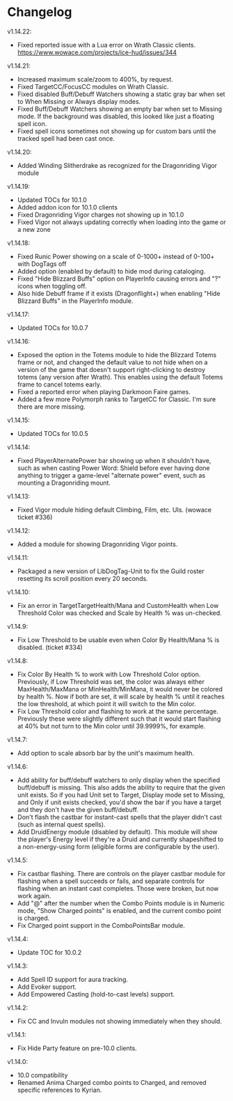 # Changelog

v1.14.22:

- Fixed reported issue with a Lua error on Wrath Classic clients. https://www.wowace.com/projects/ice-hud/issues/344

v1.14.21:

- Increased maximum scale/zoom to 400%, by request.
- Fixed TargetCC/FocusCC modules on Wrath Classic.
- Fixed disabled Buff/Debuff Watchers showing a static gray bar when set to When Missing or Always display modes.
- Fixed Buff/Debuff Watchers showing an empty bar when set to Missing mode. If the background was disabled, this looked like just a floating spell icon.
- Fixed spell icons sometimes not showing up for custom bars until the tracked spell had been cast once.

v1.14.20:

- Added Winding Slitherdrake as recognized for the Dragonriding Vigor module

v1.14.19:

- Updated TOCs for 10.1.0
- Added addon icon for 10.1.0 clients
- Fixed Dragonriding Vigor charges not showing up in 10.1.0
- Fixed Vigor not always updating correctly when loading into the game or a new zone

v1.14.18:

- Fixed Runic Power showing on a scale of 0-1000+ instead of 0-100+ with DogTags off
- Added option (enabled by default) to hide mod during cataloging.
- Fixed "Hide Blizzard Buffs" option on PlayerInfo causing errors and "?" icons when toggling off.
- Also hide Debuff frame if it exists (Dragonflight+) when enabling "Hide Blizzard Buffs" in the PlayerInfo module.

v1.14.17:

- Updated TOCs for 10.0.7

v1.14.16:

- Exposed the option in the Totems module to hide the Blizzard Totems frame or not, and changed the default value to not hide when on a version of the game that doesn't support right-clicking to destroy totems (any version after Wrath). This enables using the default Totems frame to cancel totems early.
- Fixed a reported error when playing Darkmoon Faire games.
- Added a few more Polymorph ranks to TargetCC for Classic. I'm sure there are more missing.

v1.14.15:

- Updated TOCs for 10.0.5

v1.14.14:

- Fixed PlayerAlternatePower bar showing up when it shouldn't have, such as when casting Power Word: Shield before ever having done anything to trigger a game-level "alternate power" event, such as mounting a Dragonriding mount.

v1.14.13:

- Fixed Vigor module hiding default Climbing, Film, etc. UIs. (wowace ticket #336)

v1.14.12:

- Added a module for showing Dragonriding Vigor points.

v1.14.11:

- Packaged a new version of LibDogTag-Unit to fix the Guild roster resetting its scroll position every 20 seconds.

v1.14.10:

- Fix an error in TargetTargetHealth/Mana and CustomHealth when Low Threshold Color was checked and Scale by Health % was un-checked.

v1.14.9:

- Fix Low Threshold to be usable even when Color By Health/Mana % is disabled. (ticket #334)

v1.14.8:

- Fix Color By Health % to work with Low Threshold Color option. Previously, if Low Threshold was set, the color was always either MaxHealth/MaxMana or MinHealth/MinMana, it would never be colored by health %. Now if both are set, it will scale by health % until it reaches the low threshold, at which point it will switch to the Min color.
- Fix Low Threshold color and flashing to work at the same percentage. Previously these were slightly different such that it would start flashing at 40% but not turn to the Min color until 39.9999%, for example.

v1.14.7:

- Add option to scale absorb bar by the unit's maximum health.

v1.14.6:

- Add ability for buff/debuff watchers to only display when the specified buff/debuff is missing. This also adds the ability to require that the given unit exists. So if you had Unit set to Target, Display mode set to Missing, and Only if unit exists checked, you'd show the bar if you have a target and they don't have the given buff/debuff.
- Don't flash the castbar for instant-cast spells that the player didn't cast (such as internal quest spells).
- Add DruidEnergy module (disabled by default). This module will show the player's Energy level if they're a Druid and currently shapeshifted to a non-energy-using form (eligible forms are configurable by the user).

v1.14.5:

- Fix castbar flashing. There are controls on the player castbar module for flashing when a spell succeeds or fails, and separate controls for flashing when an instant cast completes. Those were broken, but now work again.
- Add "@" after the number when the Combo Points module is in Numeric mode, "Show Charged points" is enabled, and the current combo point is charged.
- Fix Charged point support in the ComboPointsBar module.

v1.14.4:

- Update TOC for 10.0.2

v1.14.3:

- Add Spell ID support for aura tracking.
- Add Evoker support.
- Add Empowered Casting (hold-to-cast levels) support.

v1.14.2:

- Fix CC and Invuln modules not showing immediately when they should.

v1.14.1:

- Fix Hide Party feature on pre-10.0 clients.

v1.14.0:

- 10.0 compatibility
- Renamed Anima Charged combo points to Charged, and removed specific references to Kyrian.
